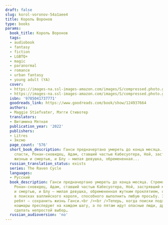 ```yaml
---
draft: false
slug: korol-voronov-54a1aee4
title: Король Воронов
type: books
params:
  book_title: Король Воронов
  tags:
  - audiobook
  - fantasy
  - fiction
  - LGBTQ+
  - magic
  - paranormal
  - romance
  - urban fantasy
  - young adult (YA)
  cover:
  - https://images-na.ssl-images-amazon.com/images/S/compressed.photo.goodreads.com/books/1477103790i/17378527.jpg
  - https://images-na.ssl-images-amazon.com/images/S/compressed.photo.goodreads.com/books/1680395146i/124937664.jpg
  isbn: '9785041737771'
  goodreads_link: https://www.goodreads.com/book/show/124937664
  authors:
  - Maggie Stiefvater, Мэгги Стивотер
  translators:
  - Витамина Мятная
  publication_year: '2022'
  publishers:
  - Litres
  - Эксмо
  page_count: '576'
  short_book_description: Ганси предначертано умереть до конца месяца. Стремясь его
    спасти, Ронан-сновидец, Адам, ставший частью Кабесуотера, Ной, застрявший между
    жизнью и смертью, и Блу – милая девушка, обремененная...
  russian_translation_status: exists
  series: The Raven Cycle
  languages:
  - Русский
  book_description: Ганси предначертано умереть до конца месяца. Стремясь его спасти,
    Ронан-сновидец, Адам, ставший частью Кабесуотера, Ной, застрявший между жизнью
    и смертью, и Блу – милая девушка, обремененная жутким проклятием, объединяются
    в поисках валлийского короля, способного выполнить любую просьбу. Заветное желание
    ребят – сохранить жизнь Ганси.<br /><br />Теперь, когда поиски подходят к концу,
    кошмары преследуют на каждом шагу, а по пятам идут опасные люди, друзьям предстоит
    сделать непростой выбор…
  russian_audioversion: 'no'
---
```

